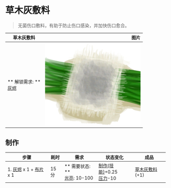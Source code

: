 # 草木灰敷料  
> 无菌伤口敷料，有助于防止伤口感染，并加快伤口愈合。<br>  
  
  草木灰敷料  |   图片   
 ----  |  ----:   
 ** 解锁需求: **<br>[灰烬](Ash.md)  |  <img decoding="async" src="Sprite/AshDressing.png" href="a.md" style="max-width:300px;max-height:300px;">   
  
## 制作  
步骤  |  耗时  |  需求  |  状态变化  |  成品  
----  |  ----  |  ----  |  ----  |  ----  
1. [灰烬](Ash.md) x 1 + [布片](ClothSmall.md) x 1  |  15分  |  ** 需要状态: **<br>[光亮](Light.md): 10-100  |  [制作(技能)](Skill_Crafting.md)+0.25<br>[压力](Stress.md)-10  |  [草木灰敷料](AshDressing.md)(+1)  
